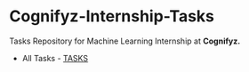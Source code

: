# Cognifyz-Internship-Tasks

Tasks Repository for Machine Learning Internship at <strong>Cognifyz.</strong>

<ul>
<li>All Tasks - <a href="https://github.com/umerkhub/Cognifyz-Internship-Tasks/tree/57aceb3b21fa880b20947fddc3f5bdf9bd177229/Tasks">TASKS</a></li>
</ul>
